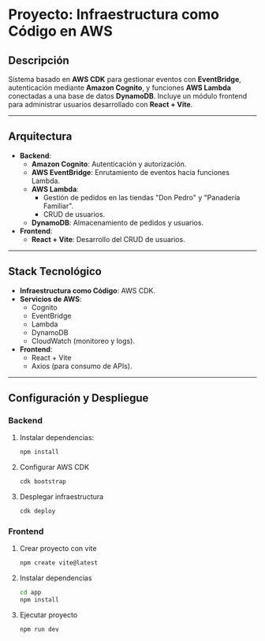 # Proyecto: Infraestructura como Código en AWS

## Descripción

Sistema basado en **AWS CDK** para gestionar eventos con **EventBridge**, autenticación mediante **Amazon Cognito**, y funciones **AWS Lambda** conectadas a una base de datos **DynamoDB**. Incluye un módulo frontend para administrar usuarios desarrollado con **React + Vite**.

---

## Arquitectura

- **Backend**:
  - **Amazon Cognito**: Autenticación y autorización.
  - **AWS EventBridge**: Enrutamiento de eventos hacia funciones Lambda.
  - **AWS Lambda**:
    - Gestión de pedidos en las tiendas "Don Pedro" y "Panadería Familiar".
    - CRUD de usuarios.
  - **DynamoDB**: Almacenamiento de pedidos y usuarios.
- **Frontend**:
  - **React + Vite**: Desarrollo del CRUD de usuarios.

---

## Stack Tecnológico

- **Infraestructura como Código**: AWS CDK.
- **Servicios de AWS**:
  - Cognito
  - EventBridge
  - Lambda
  - DynamoDB
  - CloudWatch (monitoreo y logs).
- **Frontend**:
  - React + Vite
  - Axios (para consumo de APIs).

---

## Configuración y Despliegue

### Backend

1. Instalar dependencias:

   ```bash
   npm install
   ```

2. Configurar AWS CDK

    ```bash
    cdk bootstrap
    ```

3. Desplegar infraestructura

    ```bash
    cdk deploy
    ```

### Frontend

1. Crear proyecto con vite

    ```bash
    npm create vite@latest
    ```

2. Instalar dependencias

    ```bash
    cd app
    npm install
    ```

3. Ejecutar proyecto

    ```bash
    npm run dev
    ```
